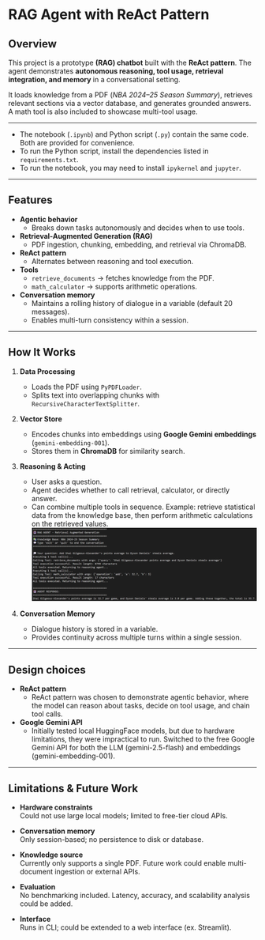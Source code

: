 # RAG Agent with ReAct Pattern

## Overview
This project is a prototype **(RAG) chatbot** built with the **ReAct pattern**.
The agent demonstrates **autonomous reasoning, tool usage, retrieval integration, and memory** in a conversational setting.  

It loads knowledge from a PDF (*NBA 2024–25 Season Summary*), retrieves relevant sections via a vector database, and generates grounded answers. A math tool is also included to showcase multi-tool usage.

---
- The notebook (`.ipynb`) and Python script (`.py`) contain the same code. Both are provided for convenience.  
- To run the Python script, install the dependencies listed in `requirements.txt`.
- To run the notebook, you may need to install `ipykernel` and `jupyter`. 
---

## Features
- **Agentic behavior**  
  - Breaks down tasks autonomously and decides when to use tools.  
- **Retrieval-Augmented Generation (RAG)**  
  - PDF ingestion, chunking, embedding, and retrieval via ChromaDB.  
- **ReAct pattern**  
  - Alternates between reasoning and tool execution.  
- **Tools**  
  - `retrieve_documents` → fetches knowledge from the PDF.  
  - `math_calculator` → supports arithmetic operations.  
- **Conversation memory**  
  - Maintains a rolling history of dialogue in a variable (default 20 messages).  
  - Enables multi-turn consistency within a session.  

---

## How It Works

1. **Data Processing**
   - Loads the PDF using `PyPDFLoader`.
   - Splits text into overlapping chunks with `RecursiveCharacterTextSplitter`.

2. **Vector Store**
   - Encodes chunks into embeddings using **Google Gemini embeddings** (`gemini-embedding-001`).
   - Stores them in **ChromaDB** for similarity search.

3. **Reasoning & Acting**
   - User asks a question.
   - Agent decides whether to call retrieval, calculator, or directly answer.
   -  Can combine multiple tools in sequence. Example: retrieve statistical data from the knowledge base, then perform arithmetic calculations on the retrieved values.
  ![image alt](https://github.com/AndrasBocsardi/RAG_Agent/blob/2fb39ccf5a7cc101f278f82b426ac107f2ee2488/RAG%20example.png)

4. **Conversation Memory**
   - Dialogue history is stored in a variable.
   - Provides continuity across multiple turns within a single session.

---

## Design choices
- **ReAct pattern** 
    - ReAct pattern was chosen to demonstrate agentic behavior, where the model
    can reason about tasks, decide on tool usage, and chain tool calls.
- **Google Gemini API** 
    - Initially tested local HuggingFace models, but due to hardware limitations, they were impractical to run.
    Switched to the free Google Gemini API for both the LLM (gemini-2.5-flash) and embeddings (gemini-embedding-001).

---

## Limitations & Future Work

- **Hardware constraints**  
  Could not use large local models; limited to free-tier cloud APIs.  

- **Conversation memory**  
  Only session-based; no persistence to disk or database.  

- **Knowledge source**  
  Currently only supports a single PDF. Future work could enable multi-document ingestion or external APIs.  

- **Evaluation**  
  No benchmarking included. Latency, accuracy, and scalability analysis could be added.  

- **Interface**  
  Runs in CLI; could be extended to a web interface (ex. Streamlit).  

